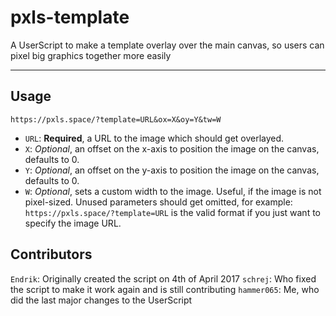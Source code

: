 pxls-template
=============
A UserScript to make a template overlay over the main canvas, so users can pixel big graphics together more easily

-------------


Usage
-----

    https://pxls.space/?template=URL&ox=X&oy=Y&tw=W

 - `URL`: **Required**, a URL to the image which should get overlayed.
 - `X`: *Optional*, an offset on the x-axis to position the image on the canvas, defaults to 0.
 - `Y`: *Optional*, an offset on the y-axis to position the image on the canvas, defaults to 0.
 - `W`: *Optional*, sets a custom width to the image. Useful, if the image is not pixel-sized.
Unused parameters should get omitted, for example: `https://pxls.space/?template=URL` is the valid format if you just want to specify the image URL.

Contributors
------------
`Endrik`: Originally created the script on 4th of April 2017
`schrej`: Who fixed the script to make it work again and is still contributing
`hammer065`: Me, who did the last major changes to the UserScript